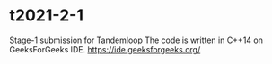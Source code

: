 # t2021-2-1
Stage-1 submission for Tandemloop
The code is written in C++14 on GeeksForGeeks IDE.
https://ide.geeksforgeeks.org/
